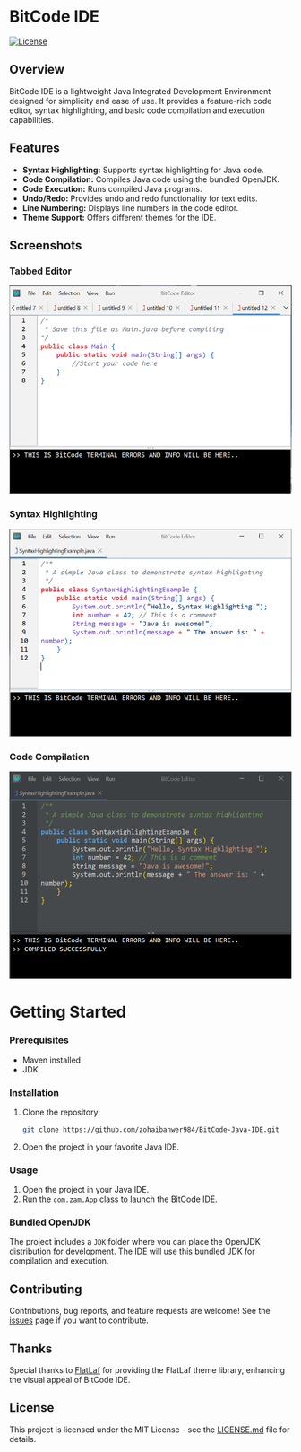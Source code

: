 # BitCode IDE

[![License](https://img.shields.io/badge/License-MIT-blue.svg)](LICENSE)
## Overview

BitCode IDE is a lightweight Java Integrated Development Environment designed for simplicity and ease of use. It provides a feature-rich code editor, syntax highlighting, and basic code compilation and execution capabilities.

## Features

- **Syntax Highlighting:** Supports syntax highlighting for Java code.
- **Code Compilation:** Compiles Java code using the bundled OpenJDK.
- **Code Execution:** Runs compiled Java programs.
- **Undo/Redo:** Provides undo and redo functionality for text edits.
- **Line Numbering:** Displays line numbers in the code editor.
- **Theme Support:** Offers different themes for the IDE.

## Screenshots

### Tabbed Editor
![Tabbed Editor](/screenshots/tabbed_editor.png)

### Syntax Highlighting
![Syntax Highlighting](/screenshots/syntax_highlighting.png)

### Code Compilation
![Code Compilation](/screenshots/code_compilation.png)

# Getting Started

### Prerequisites

- Maven installed
- JDK
  
### Installation

1. Clone the repository:

    ```bash
    git clone https://github.com/zohaibanwer984/BitCode-Java-IDE.git
    ```

2. Open the project in your favorite Java IDE.

### Usage

1. Open the project in your Java IDE.
2. Run the `com.zam.App` class to launch the BitCode IDE.

### Bundled OpenJDK

The project includes a `JDK` folder where you can place the OpenJDK distribution for development. The IDE will use this bundled JDK for compilation and execution.

## Contributing

Contributions, bug reports, and feature requests are welcome! See the [issues](https://github.com/zohaibanwer984/BitCode-Java-IDE/issues) page if you want to contribute.

## Thanks

Special thanks to [FlatLaf](https://github.com/JFormDesigner/FlatLaf) for providing the FlatLaf theme library, enhancing the visual appeal of BitCode IDE.

## License

This project is licensed under the MIT License - see the [LICENSE.md](LICENSE.md) file for details.

